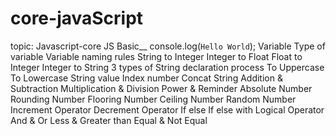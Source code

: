 # core-javaScript
topic:
Javascript-core
JS Basic__
console.log(`Hello World`);
Variable
Type of variable
Variable naming rules
String to Integer
Integer to Float
Float to Integer
Integer to String
3 types of String declaration process
To Uppercase
To Lowercase
String value Index number
Concat String
Addition & Subtraction
Multiplication & Division
Power & Reminder
Absolute Number
Rounding Number
Flooring Number
Ceiling Number
Random Number
Increment Operator
Decrement Operator 
If else
If else with Logical Operator
And & Or
Less & Greater than
Equal & Not Equal
